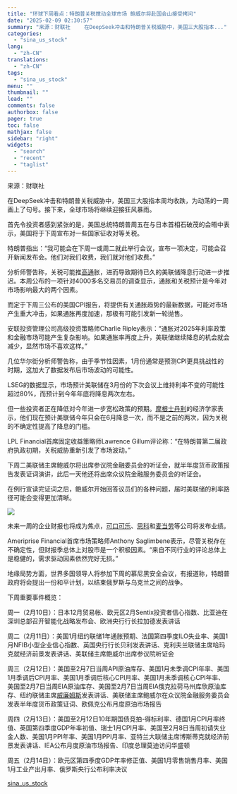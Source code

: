 ```yaml
---
title: "环球下周看点：特朗普关税搅动全球市场 鲍威尔将赴国会山接受拷问"
date: "2025-02-09 02:30:57"
summary: "来源：财联社 　　在DeepSeek冲击和特朗普关税威胁中，美国三大股指本..."
categories:
  - "sina_us_stock"
lang:
  - "zh-CN"
translations:
  - "zh-CN"
tags:
  - "sina_us_stock"
menu: ""
thumbnail: ""
lead: ""
comments: false
authorbox: false
pager: true
toc: false
mathjax: false
sidebar: "right"
widgets:
  - "search"
  - "recent"
  - "taglist"
---
```


来源：财联社

在DeepSeek冲击和特朗普关税威胁中，美国三大股指本周均收跌，为动荡的一周画上了句号。接下来，全球市场将继续迎接狂风暴雨。

首先令投资者感到紧张的是，美国总统特朗普周五在与日本首相石破茂的会晤中表示，美国将于下周宣布对一些国家征收对等关税。

特朗普指出：“我可能会在下周一或周二就此举行会议，宣布一项决定，可能会召开新闻发布会。他们对我们收费，我们就对他们收费。”

分析师警告称，关税可能推[高通](https://stock.finance.sina.com.cn/usstock/quotes/QCOM.html)胀，进而导致期待已久的美联储降息行动进一步推迟。本周公布的一项针对4000多名交易员的调查显示，通胀和关税预计是今年对市场影响最大的两个因素。

而定于下周三公布的美国CPI报告，将提供有关通胀趋势的最新数据，可能对市场产生重大冲击，如果通胀再度加速，那极有可能引发新一轮抛售。

安联投资管理公司高级投资策略师Charlie Ripley表示：“通胀对2025年利率政策和金融市场可能产生复杂影响。如果通胀率再度上升，美联储继续降息的机会就会减少，显然市场不喜欢这样。”

几位华尔街分析师警告称，由于季节性因素，1月份通常是预测CPI更具挑战性的时期，这加大了数据发布后市场波动的可能性。

LSEG的数据显示，市场预计美联储在3月份的下次会议上维持利率不变的可能性超过80%，而预计到今年年底将降息两次左右。

但一些投资者正在降低对今年进一步宽松政策的预期。[摩根士丹利](https://stock.finance.sina.com.cn/usstock/quotes/MS.html)的经济学家表示，他们现在预计美联储今年只会在6月降息一次，而不是之前的两次，因为关税的不确定性提高了降息的门槛。

LPL Financial首席固定收益策略师Lawrence Gillum评论称：“在特朗普第二届政府执政初期，关税威胁重新引发了市场波动。”

下周二美联储主席鲍威尔将出席参议院金融委员会的听证会，就半年度货币政策报告发表证词演讲，此后一天他还将出席众议院金融服务委员会的听证会。

在例行宣读完证词之后，鲍威尔开始回答议员们的各种问题，届时美联储的利率路径可能会变得更加清晰。

![](//n.sinaimg.cn/spider20250209/82/w581h301/20250209/6216-cb027a28057635bdc3763a2d66866871.png)

未来一周的企业财报也将成为焦点，[可口可乐](https://stock.finance.sina.com.cn/usstock/quotes/KO.html)、[思科](https://stock.finance.sina.com.cn/usstock/quotes/CSCO.html)和[麦当劳](https://stock.finance.sina.com.cn/usstock/quotes/MCD.html)等公司将发布业绩。

Ameriprise Financial首席市场策略师Anthony Saglimbene表示，尽管关税存在不确定性，但财报季总体上对股市是一个积极因素。“来自不同行业的评论总体上是稳健的，需求驱动因素依然完好无损。”

地缘局势方面，世界多国领导人将参加下周的慕尼黑安全会议，有报道称，特朗普政府将会提出一份和平计划，以结束俄罗斯与乌克兰之间的战争。

下周重要事件概览：

周一（2月10日）：日本12月贸易帐、欧元区2月Sentix投资者信心指数、比亚迪在深圳总部召开智能化战略发布会、欧洲央行行长拉加德发表讲话

周二（2月11日）：美国1月纽约联储1年通胀预期、法国第四季度ILO失业率、美国1月NFIB小型企业信心指数、英国央行行长贝利发表讲话、克利夫兰联储主席哈玛克就经济前景发表讲话、美联储主席鲍威尔出席参议院听证会

周三（2月12日）：美国至2月7日当周API原油库存、美国1月未季调CPI年率、美国1月季调后CPI月率、美国1月季调后核心CPI月率、美国1月未季调核心CPI年率、美国至2月7日当周EIA原油库存、美国至2月7日当周EIA俄克拉荷马州库欣原油库存、纽约联储主席[威廉姆斯](https://stock.finance.sina.com.cn/usstock/quotes/WMB.html)发表讲话、美联储主席鲍威尔在众议院金融服务委员会发表半年度货币政策证词、欧佩克公布月度原油市场报告

周四（2月13日）：美国至2月12日10年期国债竞拍-得标利率、德国1月CPI月率终值、英国第四季度GDP年率初值、瑞士1月CPI月率、美国至2月8日当周初请失业金人数、美国1月PPI年率、美国1月PPI月率、亚特兰大联储主席博斯蒂克就经济前景发表讲话、IEA公布月度原油市场报告、印度总理莫迪访问华盛顿

周五（2月14日）：欧元区第四季度GDP年率修正值、美国1月零售销售月率、美国1月工业产出月率、俄罗斯央行公布利率决议

[sina_us_stock](https://finance.sina.com.cn/stock/usstock/c/2025-02-09/doc-ineiviep1735952.shtml)
